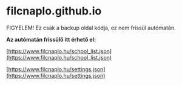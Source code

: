 # filcnaplo.github.io
FIGYELEM! Ez csak a backup oldal kódja, ez nem frissül autómatán.

**Az autómatán frissülő itt érhető el:**

[https://www.filcnaplo.hu/school_list.json](https://www.filcnaplo.hu/school_list.json)

[https://www.filcnaplo.hu/settings.json](https://www.filcnaplo.hu/settings.json)
